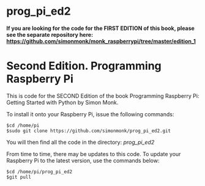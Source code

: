 # prog_pi_ed2

**If you are looking for the code for the FIRST EDITION of this book, please see the separate repository here:  https://github.com/simonmonk/monk_raspberrypi/tree/master/edition_1**

# Second Edition. Programming Raspberry Pi

This is code for the SECOND Edition of the book Programming Raspberry Pi: Getting Started with Python by Simon Monk.

To install it onto your Raspberry Pi, issue the following commands:

    $cd /home/pi
    $sudo git clone https://github.com/simonmonk/prog_pi_ed2.git
    
You will then find all the code in the directory: _prog_pi_ed2_

From time to time, there may be updates to this code. To update your Raspberry Pi to the latest version, use the commands below:

    $cd /home/pi/prog_pi_ed2
    $git pull
